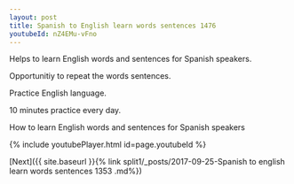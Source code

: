```yaml
---
layout: post
title: Spanish to English learn words sentences 1476 
youtubeId: nZ4EMu-vFno
---
```

 
 
Helps to learn English words and sentences for Spanish speakers.

Opportunitiy to repeat the words sentences. 

Practice English language. 
 
10 minutes practice every day. 
 
How to learn English words and sentences for Spanish speakers 
 
{% include youtubePlayer.html id=page.youtubeId %}
 
 
[Next]({{ site.baseurl }}{% link  split1/_posts/2017-09-25-Spanish to english learn words sentences 1353 .md%})
 

